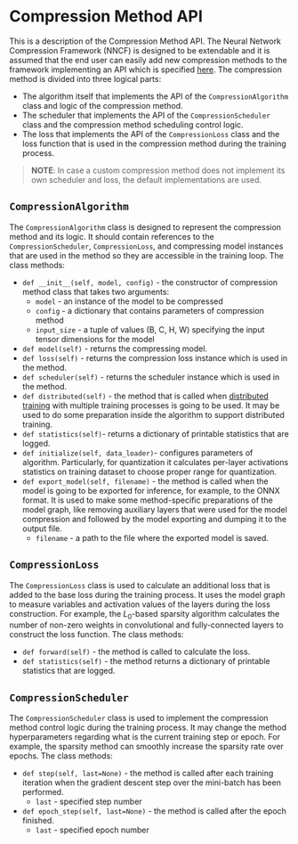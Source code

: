# Compression Method API

This is a description of the Compression Method API. The Neural Network Compression Framework (NNCF) is designed to be extendable and it is assumed that the end user can easily add new compression methods to the framework implementing an API which is specified [here](../common.py).
The compression method is divided into three logical parts:
- The algorithm itself that implements the API of the `CompressionAlgorithm` class and logic of the compression method.
- The scheduler that implements the API of the `CompressionScheduler` class and the compression method scheduling control logic.
- The loss that implements the API of the `CompressionLoss` class and the loss function that is used in the compression method during the training process.

> **NOTE**: In case a custom compression method does not implement its own scheduler and loss, the default implementations are used.

## `CompressionAlgorithm`

The `CompressionAlgorithm` class is designed to represent the compression method and its logic. It should contain references to the `CompressionScheduler`, `CompressionLoss`, and compressing model instances that are used in the method so they are accessible in the training loop.
The class methods:
- `def __init__(self, model, config)` - the constructor of compression method class that takes two arguments:
	-  `model` - an instance of the model to be compressed
	- `config` - a dictionary that contains parameters of compression method
	- `input_size` - a tuple of values (B, C, H, W) specifying the input tensor
          dimensions for the model
- `def model(self)` - returns the compressing model.
- `def loss(self)` - returns the compression loss instance which is used in the method.
- `def scheduler(self)` - returns the scheduler instance which is used in the method.
- `def distributed(self)` - the method that is called when [distributed training](https://pytorch.org/tutorials/intermediate/dist_tuto.html) with multiple training processes is going to be used. It may be used to do some preparation inside the algorithm to support distributed training.
- `def statistics(self)`- returns a dictionary of printable statistics that are logged.
- `def initialize(self, data_loader)`- configures parameters of algorithm. Particularly, for quantization it calculates per-layer activations statistics on training dataset to choose proper range for quantization.
- `def export_model(self, filename)` - the method is called when the model is going to be exported for inference, for example, to the ONNX format. It is used to make some method-specific preparations of the model graph, like removing auxiliary layers that were used for the model compression and followed by the model exporting and dumping it to the output file.
	- `filename` - a path to the file where the exported model is saved.

## `CompressionLoss`

The `CompressionLoss` class is used to calculate an additional loss that is added to the base loss during the training process. It uses the model graph to measure variables and activation values of the layers during the loss construction. For example, the $L_0$-based sparsity algorithm calculates the number of non-zero weights in convolutional and fully-connected layers to construct the loss function.
The class methods:
- `def forward(self)` - the method is called to calculate the loss.
- `def statistics(self)` - the method returns a dictionary of printable statistics that are logged.

## `CompressionScheduler`

The `CompressionScheduler` class is used to implement the compression method control logic during the training process. It may change the method hyperparameters regarding what is the current training step or epoch. For example, the sparsity method can smoothly increase the sparsity rate over epochs.
The class methods:
- `def step(self, last=None)` - the method is called after each training iteration when the gradient descent step over the mini-batch has been performed.
	- `last` - specified step number
- `def epoch_step(self, last=None)` - the method is called after the epoch finished.
	- `last` - specified epoch number
